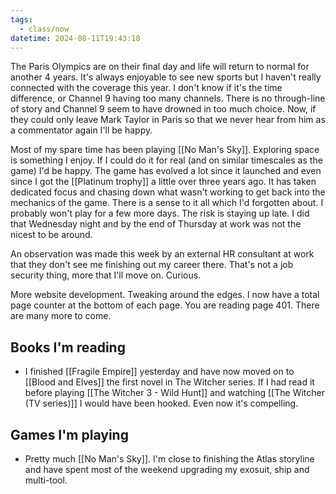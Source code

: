 ```yaml
---
tags:
  - class/now
datetime: 2024-08-11T19:43:18
---
```

The Paris Olympics are on their final day and life will return to normal for another 4 years. It's always enjoyable to see new sports but I haven't really connected with the coverage this year. I don't know if it's the time difference, or Channel 9 having too many channels. There is no through-line of story and Channel 9 seem to have drowned in too much choice. Now, if they could only leave Mark Taylor in Paris so that we never hear from him as a commentator again I'll be happy.

Most of my spare time has been playing [[No Man's Sky]]. Exploring space is something I enjoy. If I could do it for real (and on similar timescales as the game) I'd be happy. The game has evolved a lot since it launched and even since I got the [[Platinum trophy]] a little over three years ago. It has taken dedicated focus and chasing down what wasn't working to get back into the mechanics of the game. There is a sense to it all which I'd forgotten about. I probably won't play for a few more days. The risk is staying up late. I did that Wednesday night and by the end of Thursday at work was not the nicest to be around.

An observation was made this week by an external HR consultant at work that they don't see me finishing out my career there. That's not a job security thing, more that I'll move on. Curious.

More website development. Tweaking around the edges. I now have a total page counter at the bottom of each page. You are reading page 401. There are many more to come.
## Books I'm reading
- I finished [[Fragile Empire]] yesterday and have now moved on to [[Blood and Elves]] the first novel in The Witcher series. If I had read it before playing [[The Witcher 3 - Wild Hunt]] and watching [[The Witcher (TV series)]] I would have been hooked. Even now it's compelling.
## Games I'm playing
- Pretty much [[No Man's Sky]]. I'm close to finishing the Atlas storyline and have spent most of the weekend upgrading my exosuit, ship and multi-tool.